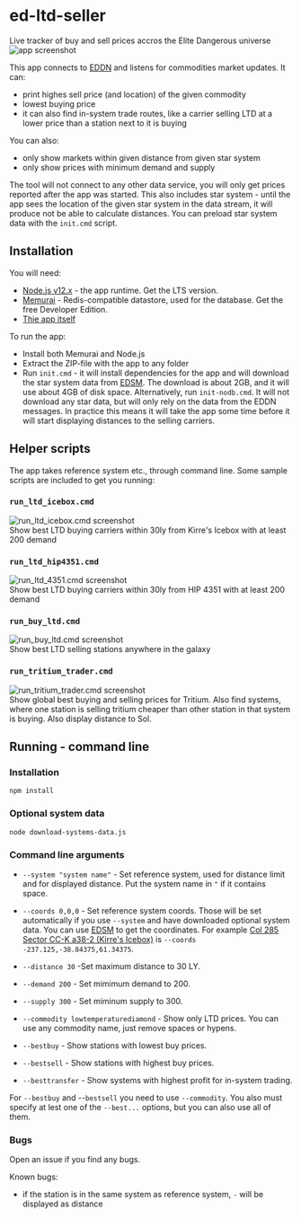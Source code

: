 # ed-ltd-seller
Live tracker of buy and sell prices accros the Elite Dangerous universe
![app screenshot](https://github.com/bzoz/ed-ltd-seller/blob/main/screenshots/all.png?raw=true)

This app connects to [EDDN](https://github.com/EDSM-NET/EDDN/wiki) and listens for commodities market updates. It can:
 - print highes sell price (and location) of the given commodity
 - lowest buying price
 - it can also find in-system trade routes, like a carrier selling LTD at a lower price than a station next to it is buying
 
You can also:
 - only show markets within given distance from given star system
 - only show prices with minimum demand and supply

The tool will not connect to any other data service, you will only get prices reported after the app was started. This also includes star system - until the app sees the location of the given star system in the data stream, it will produce not be able to calculate distances. You can preload star system data with the `init.cmd` script.

## Installation

You will need:
 - [Node.js v12.x](https://nodejs.org) - the app runtime. Get the LTS version.
 - [Memurai](https://www.memurai.com/get-memurai) - Redis-compatible datastore, used for the database. Get the free Developer Edition.
 - [Thie app itself](https://github.com/bzoz/ed-ltd-seller/archive/v0.0.1.zip)

To run the app:
 - Install both Memurai and Node.js
 - Extract the ZIP-file with the app to any folder
 - Run `init.cmd` - it will install dependencies for the app and will download the star system data from [EDSM](https://www.edsm.net/). The download is about 2GB, and it will use about 4GB of disk space. Alternatively, run `init-nodb.cmd`. It will not download any star data, but will only rely on the data from the EDDN messages. In practice this means it will take the app some time before it will start displaying distances to the selling carriers. 

## Helper scripts

The app takes reference system etc., through command line. Some sample scripts are included to get you running:

### `run_ltd_icebox.cmd`
![run_ltd_icebox.cmd screenshot](https://github.com/bzoz/ed-ltd-seller/blob/main/screenshots/run_ltd_icebox.png?raw=true)  
Show best LTD buying carriers within 30ly from Kirre's Icebox with at least 200 demand

### `run_ltd_hip4351.cmd`
![run_ltd_4351.cmd screenshot](https://github.com/bzoz/ed-ltd-seller/blob/main/screenshots/run_lyd_hip4351.png?raw=true)  
Show best LTD buying carriers within 30ly from HIP 4351 with at least 200 demand

### `run_buy_ltd.cmd`
![run_buy_ltd.cmd screenshot](https://github.com/bzoz/ed-ltd-seller/blob/main/screenshots/run_buy_ltd.png?raw=true)  
Show best LTD selling stations anywhere in the galaxy

### `run_tritium_trader.cmd`
![run_tritium_trader.cmd screenshot](https://github.com/bzoz/ed-ltd-seller/blob/main/screenshots/run_tritium_trader.png?raw=true)  
Show global best buying and selling prices for Tritium. Also find systems, where one station is selling tritium cheaper than other station in that system is buying. Also display distance to Sol.

## Running - command line

### Installation
```console
npm install
```
### Optional system data
```console
node download-systems-data.js
```

### Command line arguments

- `--system "system name"` - Set reference system, used for distance limit and for displayed distance. Put the system name in `"` if it contains space.
- `--coords 0,0,0` - Set reference system coords. Those will be set automatically if you use `--system` and have downloaded optional system data. You can use [EDSM](https://www.edsm.net/) to get the coordinates. For example [Col 285 Sector CC-K a38-2 (Kirre's Icebox)](https://www.edsm.net/en/system/id/3165155/name/Col+285+Sector+CC-K+a38-2) is `--coords -237.125,-38.84375,61.34375`.

- `--distance 30` -Set maximum distance to 30 LY.
- `--demand 200` - Set mimimum demand to 200.
- `--supply 300` - Set miminum supply to 300.
- `--commodity lowtemperaturediamond` - Show only LTD prices. You can use any commodity name, just remove spaces or hypens.
- `--bestbuy` - Show stations with lowest buy prices.
- `--bestsell` - Show stations with highest buy prices.
- `--besttransfer` - Show systems with highest profit for in-system trading.

For `--bestbuy` and --`bestsell` you need to use `--commodity`. You also must specify at lest one of the `--best...` options, but you can also use all of them.

### Bugs
Open an issue if you find any bugs.

Known bugs:
 - if the station is in the same system as reference system, `-` will be displayed as distance

